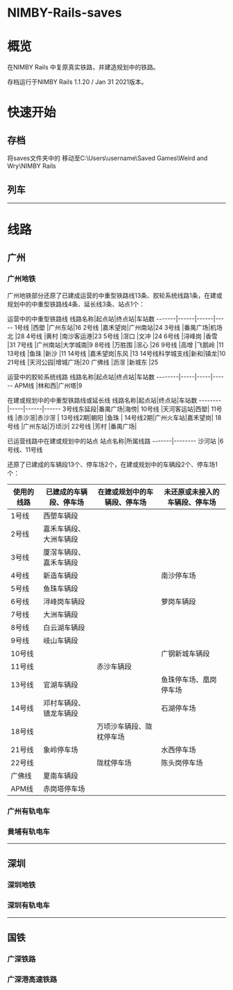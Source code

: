 # NIMBY-Rails-saves

# 概览
在NIMBY Rails 中复原真实铁路，并建造规划中的铁路。

存档运行于NIMBY Rails 1.1.20 / Jan 31 2021版本。

# 快速开始
## 存档
将saves文件夹中的    移动至C:\Users\username\Saved Games\Weird and Wry\NIMBY Rails

## 列车

---

# 线路
## 广州
### 广州地铁
广州地铁部分还原了已建成运营的中重型铁路线13条、胶轮系统线路1条，在建或规划中的中重型铁路线4条、延长线3条、站点1个：

运营中的中重型铁路线
线路名称|起点站|终点站|车站数
-------|------|------|-----
1号线   |西塱   |广州东站|16
2号线   |嘉禾望岗|广州南站|24
3号线   |番禺广场|机场北  |28
4号线   |黄村   |南沙客运港|23
5号线   |滘口   |文冲     |24
6号线   |浔峰岗 |香雪    |31
7号线   |广州南站|大学城南|9
8号线   |万胜围 |滘心    |26
9号线   |高增   |飞鹅岭  |11
13号线  |鱼珠   |新沙     |11
14号线  |嘉禾望岗|东风    |13
14号线科学城支线|新和|镇龙|10
21号线  |天河公园|增城广场|20
广佛线   |沥滘  |新城东   |25

运营中的胶轮系统线路
线路名称|起点站|终点站|车站数
--------|-----|-----|------
APM线   |林和西|广州塔|9

在建或规划中的中重型铁路线或延长线
线路名称|起点站|终点站|车站数
--------|-----|------|------
3号线东延段|番禺广场|海傍|
10号线  |天河客运站|西塱|
11号线  |赤沙滘|赤沙滘  |
13号线2期|朝阳 |鱼珠    |
14号线2期|广州火车站|嘉禾望岗|
18号线  |广州东站|万顷沙|
22号线  |芳村  |番禺广场|

已运营线路中在建或规划中的站点
站点名称|所属线路
-------|--------
沙河站  |6号线、11号线

还原了已建成的车辆段13个、停车场2个，在建或规划中的车辆段2个、停车场1个：

使用的线路|已建成的车辆段、停车场|在建或规划中的车辆段、停车场|未还原或未接入的车辆段、停车场
---------|--------------------|--------------------------|--------------------------
1号线    |西塱车辆段           |                           |
2号线    |嘉禾车辆段、大洲车辆段|                            |
3号线    |厦滘车辆段、嘉禾车辆段|                          |
4号线    |新造车辆段           |                           |南沙停车场
5号线    |鱼珠车辆段           |                           |
6号线    |浔峰岗车辆段         |                           |萝岗车辆段
7号线    |大洲车辆段           |                           |
8号线    |白云湖车辆段         |                          | 
9号线    |岐山车辆段           |                           |
10号线   |                    |                           |广钢新城车辆段
11号线   |                    |赤沙车辆段                  |
13号线   |官湖车辆段           |                           |鱼珠停车场、凰岗停车场
14号线   |邓村车辆段、镇龙车辆段|                            |石湖停车场
18号线   |                    |万顷沙车辆段、陇枕停车场     |
21号线   |象岭停车场           |                           |水西停车场
22号线   |                    |陇枕停车场                  |陈头岗停车场
广佛线   |夏南车辆段            |                           |
APM线    |赤岗塔停车场         |                            |




### 广州有轨电车


### 黄埔有轨电车


---
## 深圳

### 深圳地铁

### 深圳有轨电车

---
## 国铁

### 广深铁路

### 广深港高速铁路
